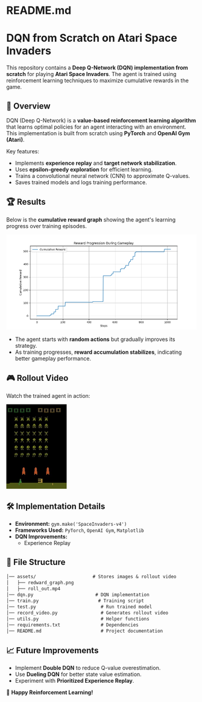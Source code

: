 # **README.md**

# DQN from Scratch on Atari Space Invaders

This repository contains a **Deep Q-Network (DQN) implementation from scratch** for playing **Atari Space Invaders**. The agent is trained using reinforcement learning techniques to maximize cumulative rewards in the game.

## 📜 **Overview**

DQN (Deep Q-Network) is a **value-based reinforcement learning algorithm** that learns optimal policies for an agent interacting with an environment. This implementation is built from scratch using **PyTorch** and **OpenAI Gym (Atari)**.

Key features:

- Implements **experience replay** and **target network stabilization**.
- Uses **epsilon-greedy exploration** for efficient learning.
- Trains a convolutional neural network (CNN) to approximate Q-values.
- Saves trained models and logs training performance.

## 🏆 **Results**

Below is the **cumulative reward graph** showing the agent's learning progress over training episodes.

![Cumulative Reward Graph](./assets/reward_graph.png)

- The agent starts with **random actions** but gradually improves its strategy.
- As training progresses, **reward accumulation stabilizes**, indicating better gameplay performance.

## 🎮 **Rollout Video**

Watch the trained agent in action:

![Rollout Video](./assets/roll_out.gif)

## 🛠 **Implementation Details**

- **Environment:** `gym.make('SpaceInvaders-v4')`
- **Frameworks Used:** `PyTorch`, `OpenAI Gym`, `Matplotlib`
- **DQN Improvements:**
  - Experience Replay

## 📌 **File Structure**

```
│── assets/                     # Stores images & rollout video
│   ├── redward_graph.png
│   ├── roll_out.mp4
│── dqn.py                       # DQN implementation
│── train.py                      # Training script
│── test.py                        # Run trained model
│── record_video.py                # Generates rollout video
│── utils.py                       # Helper functions
│── requirements.txt               # Dependencies
│── README.md                      # Project documentation
```

## 📈 **Future Improvements**

- Implement **Double DQN** to reduce Q-value overestimation.
- Use **Dueling DQN** for better state value estimation.
- Experiment with **Prioritized Experience Replay**.

🚀 **Happy Reinforcement Learning!**
